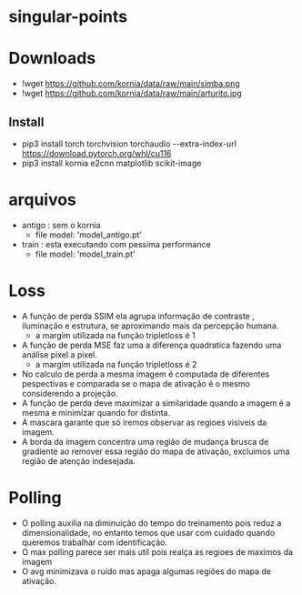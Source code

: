# singular-points


# Downloads
- !wget https://github.com/kornia/data/raw/main/simba.png
- !wget https://github.com/kornia/data/raw/main/arturito.jpg

## Install
- pip3 install torch torchvision torchaudio --extra-index-url https://download.pytorch.org/whl/cu116
- pip3 install kornia e2cnn matplotlib scikit-image 


# arquivos

- antigo : sem o kornia
  - file model: 'model_antigo.pt'
- train : esta executando com pessima performance
  - file model: 'model_train.pt'

# Loss
- A função de perda SSIM ela agrupa informação de contraste , iluminação e estrutura, se aproximando mais da percepção humana.
  - a margim utilizada na função tripletloss é 1
- A função de perda MSE faz uma a diferença quadratica fazendo uma análise pixel a pixel.
  - a margim utilizada na função tripletloss é 2
- No calculo de perda a mesma imagem é computada de diferentes pespectivas e comparada se o mapa de ativação é o mesmo considerendo a projeção.
- A função de perda deve maximizar a similaridade quando a imagem é a mesma e minimizar quando for distinta.
- A mascara garante que só iremos observar as regioes visiveis da imagem.
- A borda da imagem concentra uma região de mudança brusca de gradiente ao remover essa região do mapa de ativação, excluimos uma região de atenção indesejada. 

# Polling
- O polling auxilia na diminuição do tempo do treinamento pois reduz a dimensionalidade, no entanto temos que usar com cuidado quando queremos trabalhar com identificação.
- O max polling parece ser mais util pois realça as regioes de maximos da imagem
- O avg minimizava o ruído mas apaga algumas regiões do mapa de ativação.

